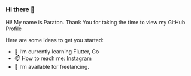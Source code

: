 ### Hi there 👋

<div size='18px'> Hi! My name is Paraton. Thank You for taking the time to view my GitHub Profile</div>

Here are some ideas to get you started:

- 🌱 I’m currently learning Flutter, Go
- 📫 How to reach me: <a href="https://instagram.com/paratonsp/" target="blank">Instagram</a>
- 🤝 I’m available for freelancing.
